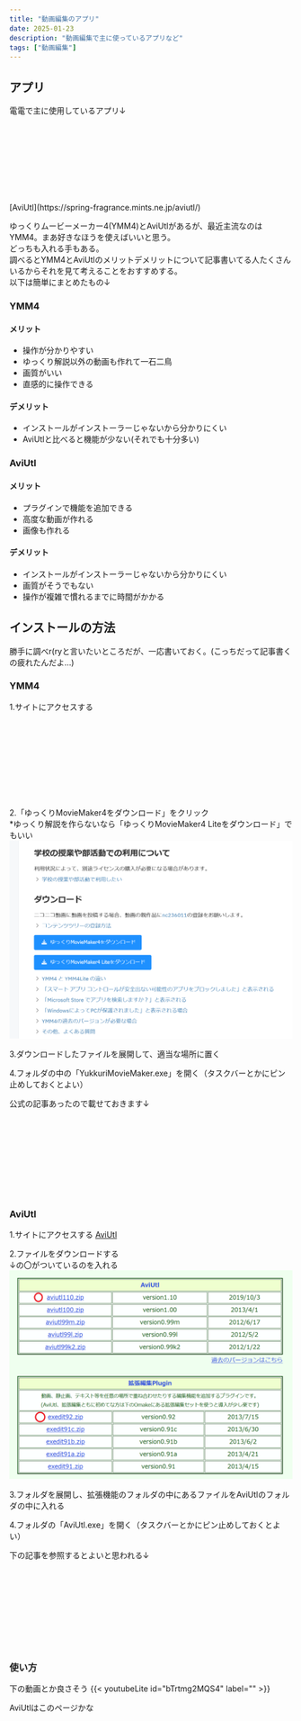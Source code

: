 ```yaml
---
title: "動画編集のアプリ"
date: 2025-01-23
description: "動画編集で主に使っているアプリなど"
tags: ["動画編集"]
---
```


## アプリ
電電で主に使用しているアプリ↓
<div class="iframely-embed"><div class="iframely-responsive" style="height: 140px; padding-bottom: 0;"><a href="https://manjubox.net/ymm4/" data-iframely-url="//cdn.iframe.ly/api/iframe?url=https%3A%2F%2Fmanjubox.net%2Fymm4%2F&key=b9b9b5c9e15cf48ae344d4a4438ad2f5"></a></div></div><script async src="//cdn.iframe.ly/embed.js" charset="utf-8"></script>
[AviUtl](https://spring-fragrance.mints.ne.jp/aviutl/)

ゆっくりムービーメーカー4(YMM4)とAviUtlがあるが、最近主流なのはYMM4。まあ好きなほうを使えばいいと思う。<br>
どっちも入れる手もある。<br>
調べるとYMM4とAviUtlのメリットデメリットについて記事書いてる人たくさんいるからそれを見て考えることをおすすめする。<br>
以下は簡単にまとめたもの↓

### YMM4
#### メリット
- 操作が分かりやすい<br>
- ゆっくり解説以外の動画も作れて一石二鳥<br>
- 画質がいい<br>
- 直感的に操作できる
#### デメリット
- インストールがインストーラーじゃないから分かりにくい<br>
- AviUtlと比べると機能が少ない(それでも十分多い)

### AviUtl
#### メリット
- プラグインで機能を追加できる<br>
- 高度な動画が作れる<br>
- 画像も作れる
#### デメリット
- インストールがインストーラーじゃないから分かりにくい<br>
- 画質がそうでもない<br>
- 操作が複雑で慣れるまでに時間がかかる

## インストールの方法
勝手に調べr(ryと言いたいところだが、一応書いておく。(こっちだって記事書くの疲れたんだよ…)

### YMM4
1.サイトにアクセスする
<div class="iframely-embed"><div class="iframely-responsive" style="height: 140px; padding-bottom: 0;"><a href="https://manjubox.net/ymm4/" data-iframely-url="//cdn.iframe.ly/api/iframe?url=https%3A%2F%2Fmanjubox.net%2Fymm4%2F&key=b9b9b5c9e15cf48ae344d4a4438ad2f5"></a></div></div><script async src="//cdn.iframe.ly/embed.js" charset="utf-8"></script>

2.「ゆっくりMovieMaker4をダウンロード」をクリック<br>
   *ゆっくり解説を作らないなら「ゆっくりMovieMaker4 Liteをダウンロード」でもいい
   ![実際の画面](img/img1.png)

3.ダウンロードしたファイルを展開して、適当な場所に置く<br>

4.フォルダの中の「YukkuriMovieMaker.exe」を開く（タスクバーとかにピン止めしておくとよい）<br>

公式の記事あったので載せておきます↓
<div class="iframely-embed"><div class="iframely-responsive" style="height: 140px; padding-bottom: 0;"><a href="https://manjubox.net/ymm4/faq/startup_trouble/install/" data-iframely-url="//cdn.iframe.ly/api/iframe?url=https%3A%2F%2Fmanjubox.net%2Fymm4%2Ffaq%2Fstartup_trouble%2Finstall%2F&key=b9b9b5c9e15cf48ae344d4a4438ad2f5"></a></div></div><script async src="//cdn.iframe.ly/embed.js" charset="utf-8"></script>

### AviUtl
1.サイトにアクセスする
[AviUtl](https://spring-fragrance.mints.ne.jp/aviutl/)

2.ファイルをダウンロードする<br>
  ↓の〇がついているのを入れる
  ![実際の画面](img/img2.png)

3.フォルダを展開し、拡張機能のフォルダの中にあるファイルをAviUtlのフォルダの中に入れる<br>

4.フォルダの「AviUtl.exe」を開く（タスクバーとかにピン止めしておくとよい）<br>

下の記事を参照するとよいと思われる↓
<div class="iframely-embed"><div class="iframely-responsive" style="height: 140px; padding-bottom: 0;"><a href="https://aviutl.info/dl-innsuto-ru/" data-iframely-url="//cdn.iframe.ly/api/iframe?url=https%3A%2F%2Faviutl.info%2Fdl-innsuto-ru%2F&key=b9b9b5c9e15cf48ae344d4a4438ad2f5"></a></div></div><script async src="//cdn.iframe.ly/embed.js" charset="utf-8"></script>

### 使い方
下の動画とか良さそう
{{< youtubeLite id="bTrtmg2MQS4" label="" >}}

AviUtlはこのページかな
<div class="iframely-embed"><div class="iframely-responsive" style="padding-bottom: 72.1893%; padding-top: 120px;"><a href="https://aviutl.info/" data-iframely-url="//cdn.iframe.ly/api/iframe?url=https%3A%2F%2Faviutl.info%2F&key=b9b9b5c9e15cf48ae344d4a4438ad2f5"></a></div></div><script async src="//cdn.iframe.ly/embed.js" charset="utf-8"></script>
